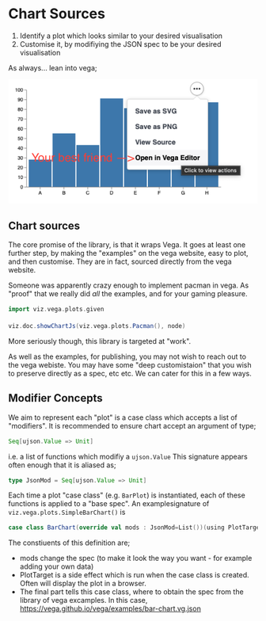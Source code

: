 # Chart Sources
1. Identify a plot which looks similar to your desired visualisation
2. Customise it, by modifiying the JSON spec to be your desired visualisation

As always... lean into vega;

![The Vega Editor](../assets/vegaEditor.png)

## Chart sources
The core promise of the library, is that it wraps Vega. It goes at least one further step, by making the "examples" on the vega website, easy to plot, and then customise. They are in fact, sourced directly from the vega website. 

Someone was apparently crazy enough to implement pacman in vega. As "proof" that we really did _all_ the examples, and for your gaming pleasure.

```scala mdoc:js
import viz.vega.plots.given

viz.doc.showChartJs(viz.vega.plots.Pacman(), node)
```

More seriously though, this library is targeted at "work". 

As well as the examples, for publishing, you may not wish to reach out to the vega webiste. You may have some "deep customistaion" that you wish to preserve directly as a spec, etc etc. We can cater for this in a few ways. 


## Modifier Concepts
We aim to represent each "plot" is a case class which accepts a list of "modifiers". It is recommended to ensure chart accept an argument of type; 

```scala
Seq[ujson.Value => Unit] 
```
i.e. a list of functions which modifiy a ```ujson.Value```
This signature appears often enough that it is aliased as;

```scala
type JsonMod = Seq[ujson.Value => Unit]
```

Each time a plot "case class" (e.g. `BarPlot`) is instantiated, each of these functions is applied to a "base spec". An examplesignature of ```viz.vega.plots.SimpleBarChart()``` is
```scala 
case class BarChart(override val mods : JsonMod=List())(using PlotTarget) extends FromUrl(SpecUrl.BarChart)
```
The constiuents of this definition are;

- mods change the spec (to make it look the way you want - for example adding your own data)
- PlotTarget is a side effect which is run when the case class is created. Often will display the plot in a browser.
- The final part tells this case class, where to obtain the spec from the library of vega excamples. In this case, https://vega.github.io/vega/examples/bar-chart.vg.json

